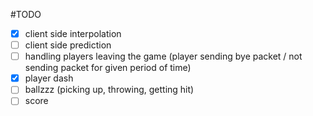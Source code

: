 #TODO
- [x] client side interpolation
- [ ] client side prediction
- [ ] handling players leaving the game (player sending bye packet / not sending packet for given period of time)
- [x] player dash
- [ ] ballzzz (picking up, throwing, getting hit)
- [ ] score